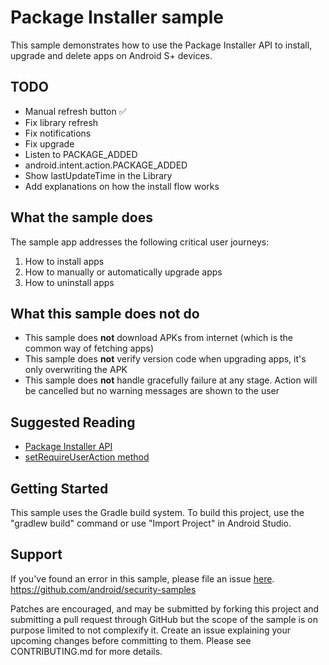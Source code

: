 # Package Installer sample

This sample demonstrates how to use the Package Installer API to install, upgrade and delete apps on
Android S+ devices.

## TODO
- Manual refresh button ✅
- Fix library refresh
- Fix notifications
- Fix upgrade
- Listen to PACKAGE_ADDED
- android.intent.action.PACKAGE_ADDED
- Show lastUpdateTime in the Library
- Add explanations on how the install flow works

## What the sample does

The sample app addresses the following critical user journeys:
1. How to install apps
2. How to manually or automatically upgrade apps
3. How to uninstall apps

## What this sample does not do

- This sample does **not** download APKs from internet (which is the common way of fetching apps)
- This sample does **not** verify version code when upgrading apps, it's only overwriting the APK
- This sample does **not** handle gracefully failure at any stage. Action will be cancelled but no 
warning messages are shown to the user

## Suggested Reading

- [Package Installer API](https://developer.android.com/reference/kotlin/android/content/pm/PackageInstaller)
- [setRequireUserAction method](https://developer.android.com/reference/kotlin/android/content/pm/PackageInstaller.SessionParams#setinstallreason)

## Getting Started

This sample uses the Gradle build system. To build this project, use the "gradlew build" command or 
use "Import Project" in Android Studio.

## Support

If you've found an error in this sample, please file an issue [here](https://github.com/android/security-samples/issues).
https://github.com/android/security-samples

Patches are encouraged, and may be submitted by forking this project and submitting a pull request 
through GitHub but the scope of the sample is on purpose limited to not complexify it. Create an 
issue explaining your upcoming changes before committing to them. Please see CONTRIBUTING.md for 
more details.
